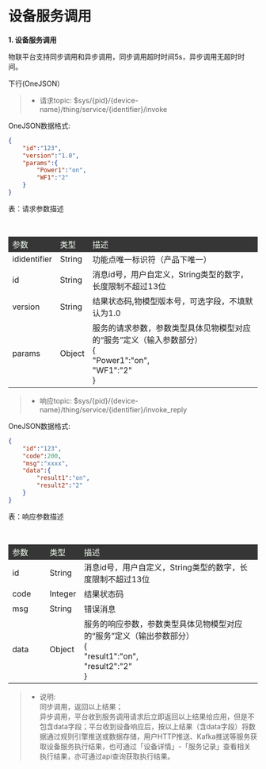 # 设备服务调用

**1. 设备服务调用**

物联平台支持同步调用和异步调用，同步调用超时时间5s，异步调用无超时时间。

下行(OneJSON）

>- 请求topic: $sys/{pid}/{device-name}/thing/service/{identifier}/invoke

OneJSON数据格式:

````json
{
    "id":"123",
    "version":"1.0",
    "params":{
        "Power1":"on",
        "WF1":"2"
    }
}
````

表：请求参数描述
 
<table>
<tr style="background-color:#363636; color:#F0FFF0;"><td width="15%">参数</td><td>类型</td><td widtd="70%">描述</td></tr>
<tr><td>ididentifier</td><td>String</td><td>功能点唯一标识符（产品下唯一）</td></tr>
<tr><td>id</td><td>String</td><td>消息id号，用户自定义，String类型的数字，长度限制不超过13位</td></tr>
<tr><td>version</td><td>String</td><td>结果状态码,物模型版本号，可选字段，不填默认为1.0</td></tr>
<tr><td>params</td><td>Object</td><td>服务的请求参数，参数类型具体见物模型对应的“服务”定义（输入参数部分）<br>
{<br>
"Power1":"on",<br>
"WF1":"2"<br>
}</td></tr><br>
</table>

>- 响应topic: $sys/{pid}/{device-name}/thing/service/{identifier}/invoke_reply

OneJSON数据格式:

````json
{
    "id":"123",
    "code":200,
    "msg":"xxxx",
    "data":{
        "result1":"on",
        "result2":"2"
    }
}
````

表：响应参数描述
 
<table>
<tr style="background-color:#363636; color:#F0FFF0;"><td width="15%">参数</td><td>类型</td><td widtd="70%">描述</td></tr>
<tr><td>id</td><td>String</td><td>消息id号，用户自定义，String类型的数字，长度限制不超过13位</td></tr>
<tr><td>code</td><td>Integer</td><td>结果状态码</td></tr>
<tr><td>msg</td><td>String</td><td>错误消息</td></tr>
<tr><td>data</td><td>Object</td><td>服务的响应参数，参数类型具体见物模型对应的“服务”定义（输出参数部分）<br>
{<br>
"result1":"on",<br>
"result2":"2"<br>
}</td></tr><br>
</table>

>- 说明:  
同步调用，返回以上结果；  
异步调用，平台收到服务调用请求后立即返回以上结果给应用，但是不包含data字段；平台收到设备响应后，按以上结果（含data字段）将数据通过规则引擎推送或数据存储，用户HTTP推送、Kafka推送等服务获取设备服务执行结果，也可通过「设备详情」-「服务记录」查看相关执行结果，亦可通过api查询获取执行结果。